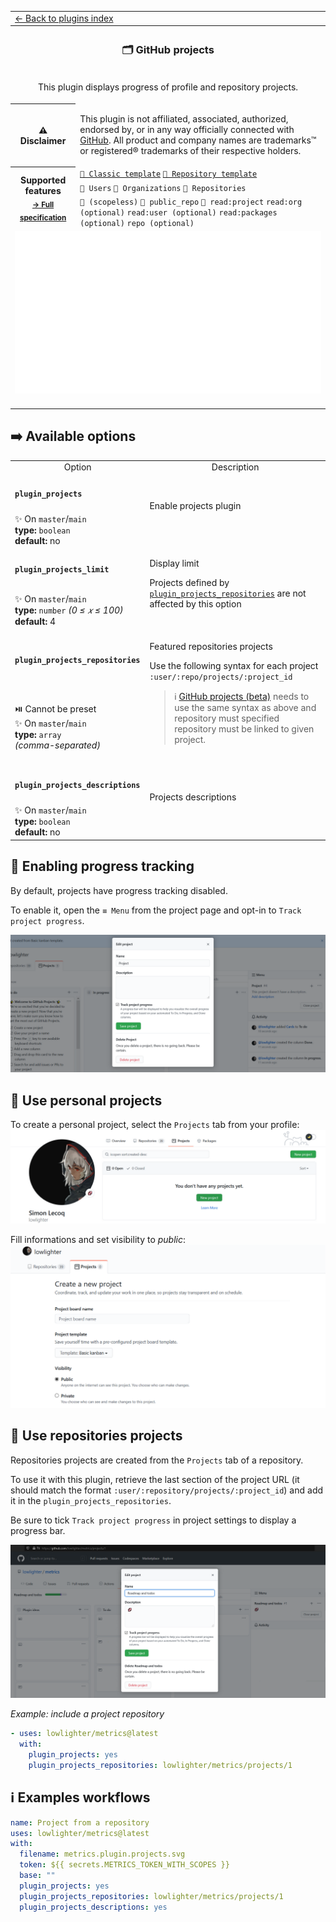 <!--header-->
<table>
  <tr><td colspan="2"><a href="/README.md#-plugins">← Back to plugins index</a></td></tr>
  <tr><th colspan="2"><h3>🗂️ GitHub projects</h3></th></tr>
  <tr><td colspan="2" align="center"><p>This plugin displays progress of profile and repository projects.</p>
</td></tr>
  <tr><th>⚠️ Disclaimer</th><td><p>This plugin is not affiliated, associated, authorized, endorsed by, or in any way officially connected with <a href="https://github.com">GitHub</a>.
All product and company names are trademarks™ or registered® trademarks of their respective holders.</p>
</td></tr>
  <tr>
    <th rowspan="3">Supported features<br><sub><a href="metadata.yml">→ Full specification</a></sub></th>
    <td><a href="/source/templates/classic/README.md"><code>📗 Classic template</code></a> <a href="/source/templates/repository/README.md"><code>📘 Repository template</code></a></td>
  </tr>
  <tr>
    <td><code>👤 Users</code> <code>👥 Organizations</code> <code>📓 Repositories</code></td>
  </tr>
  <tr>
    <td><code>🔑 (scopeless)</code> <code>🔑 public_repo</code> <code>🔑 read:project</code> <code>read:org (optional)</code> <code>read:user (optional)</code> <code>read:packages (optional)</code> <code>repo (optional)</code></td>
  </tr>
  <tr>
    <td colspan="2" align="center">
      <img src="https://github.com/lowlighter/metrics/blob/examples/metrics.plugin.projects.svg" alt=""></img>
      <img width="900" height="1" alt="">
    </td>
  </tr>
</table>
<!--/header-->

## ➡️ Available options

<!--options-->
<table>
  <tr>
    <td align="center" nowrap="nowrap">Option</i></td><td align="center" nowrap="nowrap">Description</td>
  </tr>
  <tr>
    <td nowrap="nowrap"><h4><code>plugin_projects</code></h4></td>
    <td rowspan="2"><p>Enable projects plugin</p>
<img width="900" height="1" alt=""></td>
  </tr>
  <tr>
    <td nowrap="nowrap">✨ On <code>master</code>/<code>main</code><br>
<b>type:</b> <code>boolean</code>
<br>
<b>default:</b> no<br></td>
  </tr>
  <tr>
    <td nowrap="nowrap"><h4><code>plugin_projects_limit</code></h4></td>
    <td rowspan="2"><p>Display limit</p>
<p>Projects defined by <a href="/source/plugins/projects/README.md#plugin_projects_repositories"><code>plugin_projects_repositories</code></a> are not affected by this option</p>
<img width="900" height="1" alt=""></td>
  </tr>
  <tr>
    <td nowrap="nowrap">✨ On <code>master</code>/<code>main</code><br>
<b>type:</b> <code>number</code>
<i>(0 ≤
𝑥
≤ 100)</i>
<br>
<b>default:</b> 4<br></td>
  </tr>
  <tr>
    <td nowrap="nowrap"><h4><code>plugin_projects_repositories</code></h4></td>
    <td rowspan="2"><p>Featured repositories projects</p>
<p>Use the following syntax for each project <code>:user/:repo/projects/:project_id</code></p>
<blockquote>
<p>ℹ️ <a href="https://docs.github.com/en/issues/trying-out-the-new-projects-experience/about-projects">GitHub projects (beta)</a> needs to use the same syntax as above and repository must specified repository must be linked to given project.</p>
</blockquote>
<img width="900" height="1" alt=""></td>
  </tr>
  <tr>
    <td nowrap="nowrap">⏯️ Cannot be preset<br>
✨ On <code>master</code>/<code>main</code><br>
<b>type:</b> <code>array</code>
<i>(comma-separated)</i>
<br></td>
  </tr>
  <tr>
    <td nowrap="nowrap"><h4><code>plugin_projects_descriptions</code></h4></td>
    <td rowspan="2"><p>Projects descriptions</p>
<img width="900" height="1" alt=""></td>
  </tr>
  <tr>
    <td nowrap="nowrap">✨ On <code>master</code>/<code>main</code><br>
<b>type:</b> <code>boolean</code>
<br>
<b>default:</b> no<br></td>
  </tr>
</table>
<!--/options-->

## 🔄 Enabling progress tracking

By default, projects have progress tracking disabled.

To enable it, open the `≡ Menu` from the project page and opt-in to `Track project progress`.

![Enable "Track project progress"](/.github/readme/imgs/plugin_projects_track_progress.png)

## 👤 Use personal projects

To create a personal project, select the `Projects` tab from your profile:
![Create a new project](/.github/readme/imgs/plugin_projects_create.png)

Fill informations and set visibility to *public*:
![Configure project](/.github/readme/imgs/plugin_projects_setup.png)

## 📓 Use repositories projects

Repositories projects are created from the `Projects` tab of a repository.

To use it with this plugin, retrieve the last section of the project URL (it should match the format `:user/:repository/projects/:project_id`) and add it in the `plugin_projects_repositories`.

Be sure to tick `Track project progress` in project settings to display a progress bar.

![Add a repository project](/.github/readme/imgs/plugin_projects_repositories.png)

*Example: include a project repository*
```yml
- uses: lowlighter/metrics@latest
  with:
    plugin_projects: yes
    plugin_projects_repositories: lowlighter/metrics/projects/1
```

## ℹ️ Examples workflows

<!--examples-->
```yaml
name: Project from a repository
uses: lowlighter/metrics@latest
with:
  filename: metrics.plugin.projects.svg
  token: ${{ secrets.METRICS_TOKEN_WITH_SCOPES }}
  base: ""
  plugin_projects: yes
  plugin_projects_repositories: lowlighter/metrics/projects/1
  plugin_projects_descriptions: yes

```
<!--/examples-->
